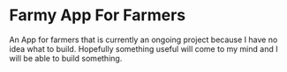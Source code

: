 # Farmy App For Farmers
An App for farmers that is currently an ongoing project because I have no idea what to build.
Hopefully something useful will come to my mind and I will be able to build something.